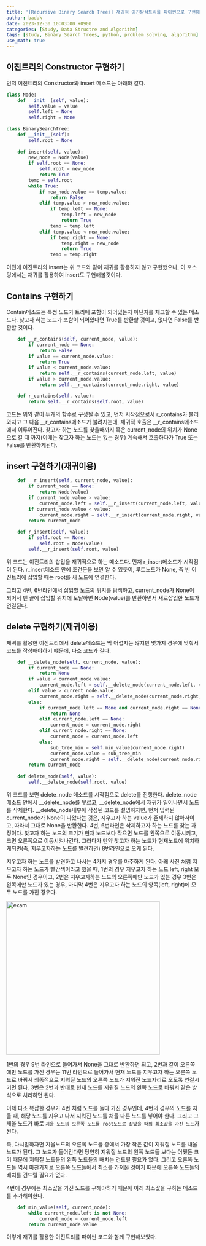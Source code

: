 ```yaml
---
title: '[Recursive Binary Search Trees] 재귀적 이진탐색트리를 파이썬으로 구현해보자'
author: baduk
date: 2023-12-30 10:03:00 +0900
categories: [Study, Data Structre and Algorithm]
tags: [study, Binary Search Trees, python, problem solving, algorithm]
use_math: true
---
```


## 이진트리의 Constructor 구현하기
먼저 이진트리의 Constructor와 insert 메소드는 아래와 같다.

```python
class Node:
    def __init__(self, value):
        self.value = value
        self.left = None
        self.right = None
    
class BinarySearchTree:
    def __init__(self):
        self.root = None
        
    def insert(self, value):
        new_node = Node(value)
        if self.root == None:
            self.root = new_node
            return True
        temp = self.root
        while True:
            if new_node.value == temp.value:
                return False
            elif temp.value > new_node.value:
                if temp.left == None:
                    temp.left = new_node
                    return True
                temp = temp.left
            elif temp.value < new_node.value:
                if temp.right == None:
                    temp.right = new_node
                    return True
                temp = temp.right
```
이전에 이진트리의 insert는 위 코드와 같이 재귀를 활용하지 않고 구현했으나, 이 포스팅에서는 재귀를 활용하여 insert도 구현해볼것이다.

## Contains 구현하기
Contain메소드는 특정 노드가 트리에 포함이 되어있는지 아닌지를 체크할 수 있는 메소드다. 찾고자 하는 노드가 포함이 되어있다면 True를 반환할 것이고, 없다면 False를 반환할 것이다.
```python
    def __r_contains(self, current_node, value):
        if current_node == None:
            return False
        if value == current_node.value:
            return True
        if value < current_node.value:
            return self.__r_contains(current_node.left, value)
        if value > current_node.value:
            return self.__r_contains(current_node.right, value)

    def r_contains(self, value):
        return self.__r_contains(self.root, value)
```
코드는 위와 같이 두개의 함수로 구성될 수 있고, 먼저 시작점으로서 r_contains가 불러와지고 그 다음 __r_contains메소드가 불려지는데, 재귀적 호출은 __r_contains메소드에서 이루어진다. 찾고자 하는 노드를 찾을때까지 혹은 current_node의 위치가 None으로 갈 때 까지(이때는 찾고자 하는 노드는 없는 경우) 계속해서 호출하다가 True 또는 False를 반환하게된다.

## insert 구현하기(재귀이용)
```python
    def __r_insert(self, current_node, value):
        if current_node == None:
            return Node(value)
        if current_node.value > value:
            current_node.left = self.__r_insert(current_node.left, value)
        if current_node.value < value:
            current_node.right = self.__r_insert(current_node.right, value)
        return current_node
        
    def r_insert(self, value):
        if self.root == None:
            self.root = Node(value)
        self.__r_insert(self.root, value)
```
위 코드는 이진트리의 삽입을 재귀적으로 하는 메소드다. 먼저 r_insert메소드가 시작점이 된다. r_insert메소드 안에 조건문을 보면 알 수 있듯이, 루트노드가 None, 즉 빈 이진트리에 삽입할 때는 root를 새 노드에 연결한다.

그리고 4번, 6번라인에서 삽입할 노드의 위치를 탐색하고, current_node가 None이 되어서 맨 끝에 삽입할 위치에 도달하면 Node(value)를 반환하면서 새로삽입한 노드가 연결된다.

## delete 구현하기(재귀이용)
재귀를 활용한 이진트리에서 delete메소드는 막 어렵지는 않지만 몇가지 경우에 맞춰서 코드를 작성해야하기 떄문에, 다소 코드가 길다.
```python
    def __delete_node(self, current_node, value):
        if current_node == None:
            return None
        if value < current_node.value:
            current_node.left = self.__delete_node(current_node.left, value)
        elif value > current_node.value:
            current_node.right = self.__delete_node(current_node.right, value)
        else:
            if current_node.left == None and current_node.right == None:
                return None
            elif current_node.left == None:
                current_node = current_node.right
            elif current_node.right == None:
                current_node = current_node.left
            else:
                sub_tree_min = self.min_value(current_node.right)
                current_node.value = sub_tree_min
                current_node.right = self.__delete_node(current_node.right, sub_tree_min)
        return current_node
    
    def delete_node(self, value):
        self.__delete_node(self.root, value)
```
위 코드를 보면 delete_node 메소드를 시작점으로 delete를 진행한다. delete_node메소드 안에서 __delete_node를 부르고, __delete_node에서 재귀가 일어나면서 노드를 삭제한다. __delete_node내부에 작성된 코드를 설명하자면, 먼저 입력된 current_node가 None이 나왔다는 것은, 지우고자 하는 value가 존재하지 않아서이고, 따라서 그대로 None을 반환한다. 4번, 6번라인은 삭제하고자 하는 노드를 찾는 과정이다. 찾고자 하는 노드의 크기가 현재 노드보다 작으면 노드를 왼쪽으로 이동시키고, 크면 오른쪽으로 이동시켜나간다. 그러다가 만약 찾고자 하는 노드가 현재노드에 위치하게되면(즉, 지우고자하는 노드를 발견하면) 8번라인으로 오게 된다.

지우고자 하는 노드를 발견하고 나서는 4가지 경우를 마주하게 된다. 아래 사진 처럼 지우고자 하는 노드가 빨간색이라고 했을 때, 1번의 경우 지우고자 하는 노드 left, right 모두 None인 경우이고, 2번은 지우고자하는 노드의 오른쪽에만 노드가 있는 경우 3번은 왼쪽에만 노드가 있는 경우, 마지막 4번은 지우고자 하는 노드의 양쪽(left, right)에 모두 노드를 가진 경우다.

<img src = "https://lh3.googleusercontent.com/pw/ABLVV85HKbDENiQxcQiEumk_nrLsyHX3venfA-1xGhcIiYJX9symSXN5K8qhFfjj1cM88c8bQLn4zUThOzpzBaJ9DmqitopvV6TBNnytEaPRRiKiBEGWwnqrBeFOlSt3C8ONG05qKd76UBreNk413uBbWzg=w866-h655-s-no-gm?authuser=0" alt="exam" width="400" height="400">

1번의 경우 9번 라인으로 들어가서 None을 그대로 반환하면 되고, 2번과 같이 오른쪽에만 노드를 가진 경우는 11번 라인으로 들어가서 현재 노드를 지우고자 하는 오른쪽 노드로 바꿔서 최종적으로 지워질 노드의 오른쪽 노드가 지워진 노드자리로 오도록 연결시키면 된다. 3번은 2번과 반대로 현재 노드를 지워질 노드의 왼쪽 노드로 바꿔서 같은 방식으로 처리하면 된다.

이제 다소 복잡한 경우가 4번 처럼 노드를 둘다 가진 경우인데, 4번의 경우의 노드를 지울 때, 해당 노드를 지우고 나서 지워진 노드를 채울 다른 노드를 넣어야 한다. 그리고 그 채울 노드가 바로 `지울 노드의 오른쪽 노드를 root노드로 잡았을 때의 최소값을 가진 노드`가 된다.

즉, 다시말하자면 지울노드의 오른쪽 노드들 중에서 가장 작은 값이 지워질 노드를 채울 노드가 된다. 그 노드가 들어간다면 당연히 지워질 노드의 왼쪽 노드들 보다는 어쨌든 크기 때문에 지워질 노드들의 왼쪽 노드들의 배치는 건드릴 필요가 없다. 그리고 오른쪽 노드들 역시 마찬가지로 오른쪽 노드들에서 최소를 가져온 것이기 때문에 오른쪽 노드들의 배치를 건드릴 필요가 없다.

4번에 경우에는 최소값을 가진 노드를 구해야하기 때문에 아래 최소값을 구하는 메소드를 추가해야한다.

```python
    def min_value(self, current_node):
        while current_node.left is not None:
            current_node = current_node.left
        return current_node.value
```

이렇게 재귀를 활용한 이진트리를 파이썬 코드와 함께 구현해보았다.